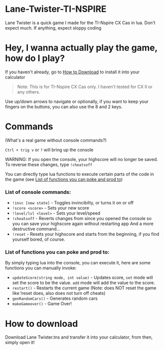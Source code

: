 # Lane-Twister-TI-NSPIRE
Lane Twister is a quick game I made for the TI-Nspire CX Cas in lua.
Don't expect much. If anything, expect sloppy coding

# Hey, I wanna actually play the game, how do I play?

If you haven't already, go to [How to Download](#How-to-download) to install it into your calculator

> Note: This is for TI-Nspire CX Cas only. I haven't tested for CX II or any others.

Use up/down arrows to navigate or optionally, if you want to keep your fingers on the buttons, you can also use the 8 and 2 keys.

# Commands

(What's a real game without console commands?)

`Ctrl + trig v` or `?` will bring up the console

WARNING: If you open the console, your highscore will no longer be saved. To reverse these changes, type `!cheatsoff`

You can directly type lua functions to execute certain parts of the code in the game (see [List of functions you can poke and prod to](#List-of-functions-you-can-poke-and-prod-to))

### List of console commands:

* `!invc [new state]` - Toggles invincibilty, or turns it on or off
* `!score <score>` - Sets your new score
* `!level/lvl <level>` - Sets your level/speed
* `!cheatsoff` - Reverts changes from since you opened the console so you can save your highscore again without restarting app
And a more destructive command...
* `!reset` - Resets your highscore and starts from the beginning, if you find yourself bored, of course.

### List of functions you can poke and prod to:

By simply typing lua into the console, you can execute it, here are some functions you can manually invoke:

* `updateScore(string mode, int value)` - Updates score, `set` mode will set the score to be the value. `add` mode will add the value to the score.
* `restart()` - Restarts the current game (Note: does NOT reset the game like !reset does, also does not turn off cheats)
* `genRandomCars()` - Generates random cars
* `makeGameover()` - Game Over!

# How to download

Download Lane Twister.tns and transfer it into your calculator, from then, simply open it!

<!--
Sneaky fella
-->
